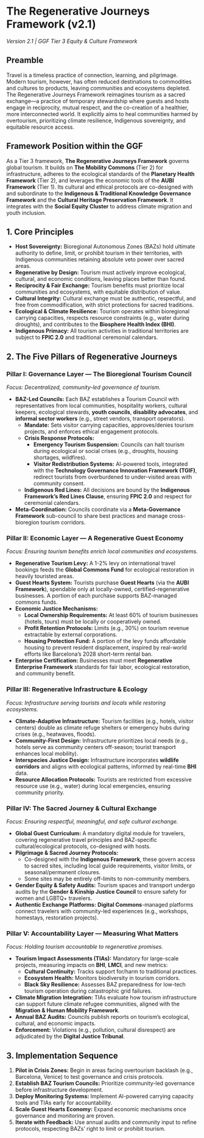 # The Regenerative Journeys Framework (v2.1)

*Version 2.1 | GGF Tier 3 Equity & Culture Framework*

## Preamble
Travel is a timeless practice of connection, learning, and pilgrimage. Modern tourism, however, has often reduced destinations to commodities and cultures to products, leaving communities and ecosystems depleted. The Regenerative Journeys Framework reimagines tourism as a sacred exchange—a practice of temporary stewardship where guests and hosts engage in reciprocity, mutual respect, and the co-creation of a healthier, more interconnected world. It explicitly aims to heal communities harmed by overtourism, prioritizing climate resilience, Indigenous sovereignty, and equitable resource access.

## Framework Position within the GGF
As a Tier 3 framework, **The Regenerative Journeys Framework** governs global tourism. It builds on **The Mobility Commons** (Tier 2) for infrastructure, adheres to the ecological standards of the **Planetary Health Framework** (Tier 2), and leverages the economic tools of the **AUBI Framework** (Tier 1). Its cultural and ethical protocols are co-designed with and subordinate to the **Indigenous & Traditional Knowledge Governance Framework** and the **Cultural Heritage Preservation Framework**. It integrates with the **Social Equity Cluster** to address climate migration and youth inclusion.

## 1. Core Principles
- **Host Sovereignty:** Bioregional Autonomous Zones (BAZs) hold ultimate authority to define, limit, or prohibit tourism in their territories, with Indigenous communities retaining absolute veto power over sacred areas.
- **Regenerative by Design:** Tourism must actively improve ecological, cultural, and economic conditions, leaving places better than found.
- **Reciprocity & Fair Exchange:** Tourism benefits must prioritize local communities and ecosystems, with equitable distribution of value.
- **Cultural Integrity:** Cultural exchange must be authentic, respectful, and free from commodification, with strict protections for sacred traditions.
- **Ecological & Climate Resilience:** Tourism operates within bioregional carrying capacities, respects resource constraints (e.g., water during droughts), and contributes to the **Biosphere Health Index (BHI)**.
- **Indigenous Primacy:** All tourism activities in traditional territories are subject to **FPIC 2.0** and traditional ceremonial calendars.

## 2. The Five Pillars of Regenerative Journeys

### Pillar I: Governance Layer — The Bioregional Tourism Council
*Focus: Decentralized, community-led governance of tourism.*
- **BAZ-Led Councils:** Each BAZ establishes a Tourism Council with representatives from local communities, hospitality workers, cultural keepers, ecological stewards, **youth councils**, **disability advocates**, and **informal sector workers** (e.g., street vendors, transport operators).
  - **Mandate:** Sets visitor carrying capacities, approves/denies tourism projects, and enforces ethical engagement protocols.
  - **Crisis Response Protocols:** 
    - **Emergency Tourism Suspension:** Councils can halt tourism during ecological or social crises (e.g., droughts, housing shortages, wildfires).
    - **Visitor Redistribution Systems:** AI-powered tools, integrated with the **Technology Governance Innovation Framework (TGIF)**, redirect tourists from overburdened to under-visited areas with community consent.
  - **Indigenous Red Lines:** All decisions are bound by the **Indigenous Framework’s Red Lines Clause**, ensuring **FPIC 2.0** and respect for ceremonial calendars.
- **Meta-Coordination:** Councils coordinate via a **Meta-Governance Framework** sub-council to share best practices and manage cross-bioregion tourism corridors.

### Pillar II: Economic Layer — A Regenerative Guest Economy
*Focus: Ensuring tourism benefits enrich local communities and ecosystems.*
- **Regenerative Tourism Levy:** A 1-2% levy on international travel bookings feeds the **Global Commons Fund** for ecological restoration in heavily touristed areas.
- **Guest Hearts System:** Tourists purchase **Guest Hearts** (via the **AUBI Framework**), spendable only at locally-owned, certified-regenerative businesses. A portion of each purchase supports BAZ-managed commons funds.
- **Economic Justice Mechanisms:**
  - **Local Ownership Requirements:** At least 60% of tourism businesses (hotels, tours) must be locally or cooperatively owned.
  - **Profit Retention Protocols:** Limits (e.g., 30%) on tourism revenue extractable by external corporations.
  - **Housing Protection Fund:** A portion of the levy funds affordable housing to prevent resident displacement, inspired by real-world efforts like Barcelona’s 2028 short-term rental ban.
- **Enterprise Certification:** Businesses must meet **Regenerative Enterprise Framework** standards for fair labor, ecological restoration, and community benefit.

### Pillar III: Regenerative Infrastructure & Ecology
*Focus: Infrastructure serving tourists and locals while restoring ecosystems.*
- **Climate-Adaptive Infrastructure:** Tourism facilities (e.g., hotels, visitor centers) double as climate refuge shelters or emergency hubs during crises (e.g., heatwaves, floods).
- **Community-First Design:** Infrastructure prioritizes local needs (e.g., hotels serve as community centers off-season; tourist transport enhances local mobility).
- **Interspecies Justice Design:** Infrastructure incorporates **wildlife corridors** and aligns with ecological patterns, informed by real-time **BHI** data.
- **Resource Allocation Protocols:** Tourists are restricted from excessive resource use (e.g., water) during local emergencies, ensuring community priority.

### Pillar IV: The Sacred Journey & Cultural Exchange
*Focus: Ensuring respectful, meaningful, and safe cultural exchange.*
- **Global Guest Curriculum:** A mandatory digital module for travelers, covering regenerative travel principles and BAZ-specific cultural/ecological protocols, co-designed with hosts.
- **Pilgrimage & Sacred Journey Protocols:** 
  - Co-designed with the **Indigenous Framework**, these govern access to sacred sites, including local guide requirements, visitor limits, or seasonal/permanent closures.
  - Some sites may be entirely off-limits to non-community members.
- **Gender Equity & Safety Audits:** Tourism spaces and transport undergo audits by the **Gender & Kinship Justice Council** to ensure safety for women and LGBTQ+ travelers.
- **Authentic Exchange Platforms:** **Digital Commons**-managed platforms connect travelers with community-led experiences (e.g., workshops, homestays, restoration projects).

### Pillar V: Accountability Layer — Measuring What Matters
*Focus: Holding tourism accountable to regenerative promises.*
- **Tourism Impact Assessments (TIAs):** Mandatory for large-scale projects, measuring impacts on **BHI**, **LMCI**, and new metrics:
  - **Cultural Continuity:** Tracks support for/harm to traditional practices.
  - **Ecosystem Health:** Monitors biodiversity in tourism corridors.
  - **Black Sky Resilience:** Assesses BAZ preparedness for low-tech tourism operation during catastrophic grid failures.
- **Climate Migration Integration:** TIAs evaluate how tourism infrastructure can support future climate refugee communities, aligned with the **Migration & Human Mobility Framework**.
- **Annual BAZ Audits:** Councils publish reports on tourism’s ecological, cultural, and economic impacts.
- **Enforcement:** Violations (e.g., pollution, cultural disrespect) are adjudicated by the **Digital Justice Tribunal**.

## 3. Implementation Sequence
1. **Pilot in Crisis Zones:** Begin in areas facing overtourism backlash (e.g., Barcelona, Venice) to test governance and crisis protocols.
2. **Establish BAZ Tourism Councils:** Prioritize community-led governance before infrastructure development.
3. **Deploy Monitoring Systems:** Implement AI-powered carrying capacity tools and TIAs early for accountability.
4. **Scale Guest Hearts Economy:** Expand economic mechanisms once governance and monitoring are proven.
5. **Iterate with Feedback:** Use annual audits and community input to refine protocols, respecting BAZs’ right to limit or prohibit tourism.